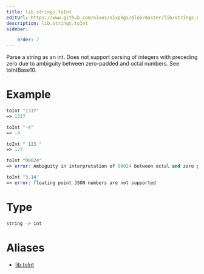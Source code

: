 ```yaml
---
title: lib.strings.toInt
editUrl: https://www.github.com/nixos/nixpkgs/blob/master/lib/strings.nix#L1343C11
description: lib.strings.toInt
sidebar:

    order: 7
---
```


Parse a string as an int. Does not support parsing of integers with preceding zero due to
ambiguity between zero-padded and octal numbers. See toIntBase10.

# Example

```nix
toInt "1337"
=> 1337

toInt "-4"
=> -4

toInt " 123 "
=> 123

toInt "00024"
=> error: Ambiguity in interpretation of 00024 between octal and zero padded integer.

toInt "3.14"
=> error: floating point JSON numbers are not supported
```

# Type

```haskell
string -> int
```


# Aliases

- [lib.toInt](/nix-doc-comments/reference/lib/lib-toInt)


